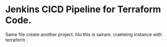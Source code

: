 # Jenkins CICD Pipeline for Terraform Code.
Same file create another project. 
hlo  this is sairam.
craeteing instance with terraform . 